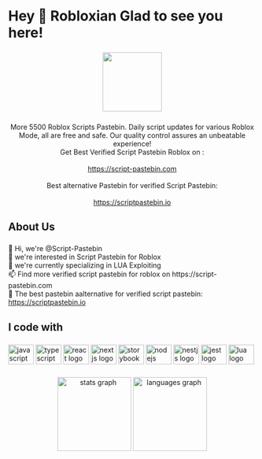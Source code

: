 <h1 align="left">Hey 👋 Robloxian Glad to see you here!</h1>

###

<div align="center">
  <img height="120" src="<a href="https://script-pastebin.com/static/images/logo.png"  />
</div>

###

<p align="center">More 5500 Roblox Scripts Pastebin. Daily script updates for various Roblox Mode, all are free and safe. Our quality control assures an unbeatable experience!<br>Get Best Verified Script Pastebin Roblox on :<br><br><a href="https://script-pastebin.com">https://script-pastebin.com</a><br><br>Best alternative Pastebin for verified Script Pastebin:<br><br><a href="https://scriptpastebin.io">https://scriptpastebin.io</a></p>

###

<h2 align="left">About Us</h2>

###

<p align="left">👋 Hi, we're @Script-Pastebin<br>👀 we're interested in Script Pastebin for Roblox<br>🌱 we're currently specializing  in LUA Exploiting<br>📫 Find more verified script pastebin for roblox on https://script-pastebin.com<br>👀 The best pastebin aalternative for verified script pastebin: <a href="https://scriptpastebin.io">https://scriptpastebin.io</a></p>

###

<h2 align="left">I code with</h2>

###

<div align="left">
  <img src="https://cdn.jsdelivr.net/gh/devicons/devicon/icons/javascript/javascript-original.svg" height="40" width="52" alt="javascript logo"  />
  <img src="https://cdn.jsdelivr.net/gh/devicons/devicon/icons/typescript/typescript-original.svg" height="40" width="52" alt="typescript logo"  />
  <img src="https://cdn.jsdelivr.net/gh/devicons/devicon/icons/react/react-original.svg" height="40" width="52" alt="react logo"  />
  <img src="https://cdn.jsdelivr.net/gh/devicons/devicon/icons/nextjs/nextjs-original.svg" height="40" width="52" alt="nextjs logo"  />
  <img src="https://cdn.jsdelivr.net/gh/devicons/devicon/icons/storybook/storybook-original.svg" height="40" width="52" alt="storybook logo"  />
  <img src="https://cdn.jsdelivr.net/gh/devicons/devicon/icons/nodejs/nodejs-original.svg" height="40" width="52" alt="nodejs logo"  />
  <img src="https://cdn.jsdelivr.net/gh/devicons/devicon/icons/nestjs/nestjs-plain.svg" height="40" width="52" alt="nestjs logo"  />
  <img src="https://cdn.jsdelivr.net/gh/devicons/devicon/icons/jest/jest-plain.svg" height="40" width="52" alt="jest logo"  />
  <img src="https://cdn.jsdelivr.net/gh/devicons/devicon/icons/lua/lua-original.svg" height="40" width="52" alt="lua logo"  />
</div>

###

<div align="center">
  <img src="https://github-readme-stats.vercel.app/api?hide_title=false&hide_rank=false&show_icons=true&include_all_commits=true&count_private=true&disable_animations=false&theme=dracula&locale=en&hide_border=false&username=script-pastebin" height="150" alt="stats graph"  />
  <img src="https://github-readme-stats.vercel.app/api/top-langs?locale=en&hide_title=false&layout=compact&card_width=320&langs_count=5&theme=dracula&hide_border=false&username=script-pastebin" height="150" alt="languages graph"  />
</div>

###